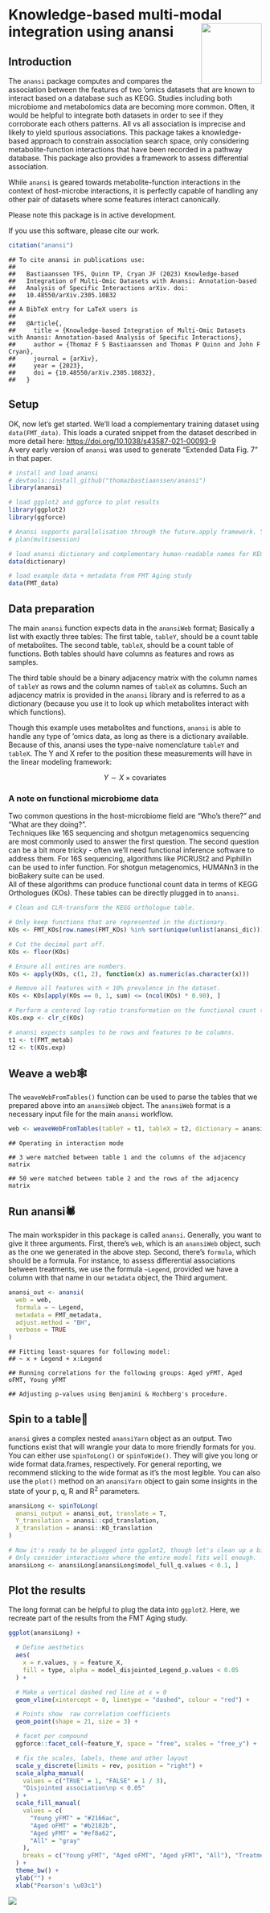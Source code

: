 <p align="justify">
<!-- README.md is generated from README.Rmd. Please edit that file -->

# Knowledge-based multi-modal integration using anansi <img src="inst/assets/anansi_hex.png" align="right" width="120" />

## Introduction

The `anansi` package computes and compares the association between the
features of two ’omics datasets that are known to interact based on a
database such as KEGG. Studies including both microbiome and
metabolomics data are becoming more common. Often, it would be helpful
to integrate both datasets in order to see if they corroborate each
others patterns. All vs all association is imprecise and likely to yield
spurious associations. This package takes a knowledge-based approach to
constrain association search space, only considering metabolite-function
interactions that have been recorded in a pathway database. This package
also provides a framework to assess differential association.

While `anansi` is geared towards metabolite-function interactions in the
context of host-microbe interactions, it is perfectly capable of
handling any other pair of datasets where some features interact
canonically.

Please note this package is in active development.

If you use this software, please cite our work.

``` r
citation("anansi")
```

    ## To cite anansi in publications use:
    ## 
    ##   Bastiaanssen TFS, Quinn TP, Cryan JF (2023) Knowledge-based
    ##   Integration of Multi-Omic Datasets with Anansi: Annotation-based
    ##   Analysis of Specific Interactions arXiv. doi:
    ##   10.48550/arXiv.2305.10832
    ## 
    ## A BibTeX entry for LaTeX users is
    ## 
    ##   @Article{,
    ##     title = {Knowledge-based Integration of Multi-Omic Datasets with Anansi: Annotation-based Analysis of Specific Interactions},
    ##     author = {Thomaz F S Bastiaanssen and Thomas P Quinn and John F Cryan},
    ##     journal = {arXiv},
    ##     year = {2023},
    ##     doi = {10.48550/arXiv.2305.10832},
    ##   }

## Setup

OK, now let’s get started. We’ll load a complementary training dataset
using `data(FMT_data)`. This loads a curated snippet from the dataset
described in more detail here:
<https://doi.org/10.1038/s43587-021-00093-9>  
A very early version of `anansi` was used to generate “Extended Data
Fig. 7” in that paper.

``` r
# install and load anansi
# devtools::install_github("thomazbastiaanssen/anansi")
library(anansi)

# load ggplot2 and ggforce to plot results
library(ggplot2)
library(ggforce)

# Anansi supports parallelisation through the future.apply framework. You can call it like this:
# plan(multisession)

# load anansi dictionary and complementary human-readable names for KEGG compounds and orthologues
data(dictionary)

# load example data + metadata from FMT Aging study
data(FMT_data)
```

## Data preparation

The main `anansi` function expects data in the `anansiWeb` format;
Basically a list with exactly three tables: The first table, `tableY`,
should be a count table of metabolites. The second table, `tableX`,
should be a count table of functions. Both tables should have columns as
features and rows as samples.

The third table should be a binary adjacency matrix with the column
names of `tableY` as rows and the column names of `tableX` as columns.
Such an adjacency matrix is provided in the `anansi` library and is
referred to as a dictionary (because you use it to look up which
metabolites interact with which functions).

Though this example uses metabolites and functions, `anansi` is able to
handle any type of ’omics data, as long as there is a dictionary
available. Because of this, anansi uses the type-naive nomenclature
`tableY` and `tableX`. The Y and X refer to the position these
measurements will have in the linear modeling framework:

$$Y \sim X \times {\text{covariates}}$$

### A note on functional microbiome data

Two common questions in the host-microbiome field are “Who’s there?” and
“What are they doing?”.  
Techniques like 16S sequencing and shotgun metagenomics sequencing are
most commonly used to answer the first question. The second question can
be a bit more tricky - often we’ll need functional inference software to
address them. For 16S sequencing, algorithms like PICRUSt2 and Piphillin
can be used to infer function. For shotgun metagenomics, HUMANn3 in the
bioBakery suite can be used.  
All of these algorithms can produce functional count data in terms of
KEGG Orthologues (KOs). These tables can be directly plugged in to
`anansi`.

``` r
# Clean and CLR-transform the KEGG orthologue table.

# Only keep functions that are represented in the dictionary.
KOs <- FMT_KOs[row.names(FMT_KOs) %in% sort(unique(unlist(anansi_dic))), ]

# Cut the decimal part off.
KOs <- floor(KOs)

# Ensure all entires are numbers.
KOs <- apply(KOs, c(1, 2), function(x) as.numeric(as.character(x)))

# Remove all features with < 10% prevalence in the dataset.
KOs <- KOs[apply(KOs == 0, 1, sum) <= (ncol(KOs) * 0.90), ]

# Perform a centered log-ratio transformation on the functional count table.
KOs.exp <- clr_c(KOs)

# anansi expects samples to be rows and features to be columns.
t1 <- t(FMT_metab)
t2 <- t(KOs.exp)
```

## Weave a web🕸️

The `weaveWebFromTables()` function can be used to parse the tables that
we prepared above into an `anansiWeb` object. The `anansiWeb` format is
a necessary input file for the main `anansi` workflow.

``` r
web <- weaveWebFromTables(tableY = t1, tableX = t2, dictionary = anansi_dic)
```

    ## Operating in interaction mode

    ## 3 were matched between table 1 and the columns of the adjacency matrix

    ## 50 were matched between table 2 and the rows of the adjacency matrix

## Run anansi🕷️

The main workspider in this package is called `anansi`. Generally, you
want to give it three arguments. First, there’s `web`, which is an
`anansiWeb` object, such as the one we generated in the above step.
Second, there’s `formula`, which should be a formula. For instance, to
assess differential associations between treatments, we use the formula
`~Legend`, provided we have a column with that name in our `metadata`
object, the Third argument.

``` r
anansi_out <- anansi(
  web = web,
  formula = ~ Legend,
  metadata = FMT_metadata,
  adjust.method = "BH",
  verbose = TRUE
)
```


    ## Fitting least-squares for following model:
    ## ~ x + Legend + x:Legend

    ## Running correlations for the following groups: Aged yFMT, Aged oFMT, Young yFMT

    ## Adjusting p-values using Benjamini & Hochberg's procedure.

## Spin to a table📝

`anansi` gives a complex nested `anansiYarn` object as an output. Two
functions exist that will wrangle your data to more friendly formats for
you. You can either use `spinToLong()` or `spinToWide()`. They will give
you long or wide format data.frames, respectively. For general
reporting, we recommend sticking to the wide format as it’s the most
legible. You can also use the `plot()` method on an `anansiYarn` object
to gain some insights in the state of your p, q, R and R<sup>2</sup>
parameters.

``` r
anansiLong <- spinToLong(
  anansi_output = anansi_out, translate = T,
  Y_translation = anansi::cpd_translation,
  X_translation = anansi::KO_translation
)

# Now it's ready to be plugged into ggplot2, though let's clean up a bit more.
# Only consider interactions where the entire model fits well enough.
anansiLong <- anansiLong[anansiLong$model_full_q.values < 0.1, ]
```

## Plot the results

The long format can be helpful to plug the data into `ggplot2`. Here, we
recreate part of the results from the FMT Aging study.

``` r
ggplot(anansiLong) +

  # Define aesthetics
  aes(
    x = r.values, y = feature_X,
    fill = type, alpha = model_disjointed_Legend_p.values < 0.05
  ) +

  # Make a vertical dashed red line at x = 0
  geom_vline(xintercept = 0, linetype = "dashed", colour = "red") +

  # Points show  raw correlation coefficients
  geom_point(shape = 21, size = 3) +

  # facet per compound
  ggforce::facet_col(~feature_Y, space = "free", scales = "free_y") +

  # fix the scales, labels, theme and other layout
  scale_y_discrete(limits = rev, position = "right") +
  scale_alpha_manual(
    values = c("TRUE" = 1, "FALSE" = 1 / 3),
    "Disjointed association\np < 0.05"
  ) +
  scale_fill_manual(
    values = c(
      "Young yFMT" = "#2166ac",
      "Aged oFMT" = "#b2182b",
      "Aged yFMT" = "#ef8a62",
      "All" = "gray"
    ),
    breaks = c("Young yFMT", "Aged oFMT", "Aged yFMT", "All"), "Treatment"
  ) +
  theme_bw() +
  ylab("") +
  xlab("Pearson's \u03c1")
```

![](README_files/figure-gfm/plot_FMT-1.png)<!-- -->
</p>
